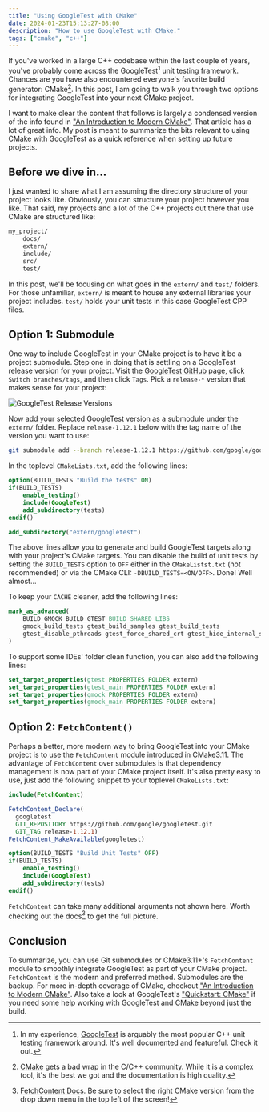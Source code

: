 ```yaml
---
title: "Using GoogleTest with CMake"
date: 2024-01-23T15:13:27-08:00
description: "How to use GoogleTest with CMake."
tags: ["cmake", "c++"]
---
```


If you've worked in a large C++ codebase within the last couple of years, you've
probably come across the GoogleTest[^1] unit testing framework. Chances are
you have also encountered everyone's favorite build generator: CMake[^2]. In
this post, I am going to walk you through two options for integrating GoogleTest
into your next CMake project.

I want to make clear the content that follows is largely a condensed version of
the info found in ["An Introduction to Modern CMake"][3]. That article has a lot
of great info. My post is meant to summarize the bits relevant to using CMake
with GoogleTest as a quick reference when setting up future projects.

## Before we dive in...

I just wanted to share what I am assuming the directory structure of your
project looks like. Obviously, you can structure your project however you like.
That said, my projects and a lot of the C++ projects out there that use CMake
are structured like:

```bash
my_project/
    docs/
    extern/
    include/
    src/
    test/
```

In this post, we'll be focusing on what goes in the `extern/` and `test/`
folders. For those unfamiliar, `extern/` is meant to house any external
libraries your project includes. `test/` holds your unit tests in this case
GoogleTest CPP files.

## Option 1: Submodule

One way to include GoogleTest in your CMake project is to have it be a project
submodule. Step one in doing that is settling on a GoogleTest release version
for your project. Visit the [GoogleTest GitHub][1] page, click `Switch
branches/tags`, and then click `Tags`. Pick a `release-*` version that makes
sense for your project:

![GoogleTest Release Versions](/posts/using-googletest-with-cmake/gtest-releases.png#center)

Now add your selected GoogleTest version as a submodule under the `extern/`
folder. Replace `release-1.12.1` below with the tag name of the version you want
to use:

```bash
git submodule add --branch release-1.12.1 https://github.com/google/googletest.git extern
```

In the toplevel `CMakeLists.txt`, add the following lines:

```cmake
option(BUILD_TESTS "Build the tests" ON)
if(BUILD_TESTS)
    enable_testing()
    include(GoogleTest)
    add_subdirectory(tests)
endif()

add_subdirectory("extern/googletest")
```

The above lines allow you to generate and build GoogleTest targets along with
your project's CMake targets. You can disable the build of unit tests by setting
the `BUILD_TESTS` option to `OFF` either in the `CMakeListst.txt` (not
recommended) or via the CMake CLI: `-DBUILD_TESTS=<ON/OFF>`. Done! Well
almost...

To keep your `CACHE` cleaner, add the following lines:

```cmake
mark_as_advanced(
    BUILD_GMOCK BUILD_GTEST BUILD_SHARED_LIBS
    gmock_build_tests gtest_build_samples gtest_build_tests
    gtest_disable_pthreads gtest_force_shared_crt gtest_hide_internal_symbols
)
```

To support some IDEs' folder clean function, you can also add the following
lines:

```cmake
set_target_properties(gtest PROPERTIES FOLDER extern)
set_target_properties(gtest_main PROPERTIES FOLDER extern)
set_target_properties(gmock PROPERTIES FOLDER extern)
set_target_properties(gmock_main PROPERTIES FOLDER extern)
```

## Option 2: `FetchContent()`

Perhaps a better, more modern way to bring GoogleTest into your CMake project
is to use the `FetchContent` module introduced in CMake3.11. The advantage of
`FetchContent` over submodules is that dependency management is now part of
your CMake project itself. It's also pretty easy to use, just add the following
snippet to your toplevel `CMakeLists.txt`:

```cmake
include(FetchContent)

FetchContent_Declare(
  googletest
  GIT_REPOSITORY https://github.com/google/googletest.git
  GIT_TAG release-1.12.1)
FetchContent_MakeAvailable(googletest)

option(BUILD_TESTS "Build Unit Tests" OFF)
if(BUILD_TESTS)
    enable_testing()
    include(GoogleTest)
    add_subdirectory(tests)
endif()
```

`FetchContent` can take many additional arguments not shown here. Worth checking
out the docs[^3] to get the full picture.

## Conclusion

To summarize, you can use Git submodules or CMake3.11+'s `FetchContent` module
to smoothly integrate GoogleTest as part of your CMake project. `FetchContent`
is the modern and preferred method. Submodules are the backup. For more
in-depth coverage of CMake, checkout ["An Introduction to Modern CMake"][3].
Also take a look at GoogleTest's ["Quickstart: CMake"][5] if you need some help
working with GoogleTest and CMake beyond just the build.

[1]: https://github.com/google/googletest
[2]: https://cmake.org/getting-started/
[3]: https://cliutils.gitlab.io/modern-cmake/
[4]: https://cmake.org/cmake/help/latest/module/FetchContent.html
[5]: https://google.github.io/googletest/quickstart-cmake.html

[^1]: In my experience, [GoogleTest][1] is arguably the most popular C++ unit
    testing framework around. It's well documented and featureful. Check it out.
[^2]: [CMake][2] gets a bad wrap in the C/C++ community. While it is a complex
    tool, it's the best we got and the documentation is high quality.
[^3]: [FetchContent Docs][4]. Be sure to select the right CMake version from the
    drop down menu in the top left of the screen!
